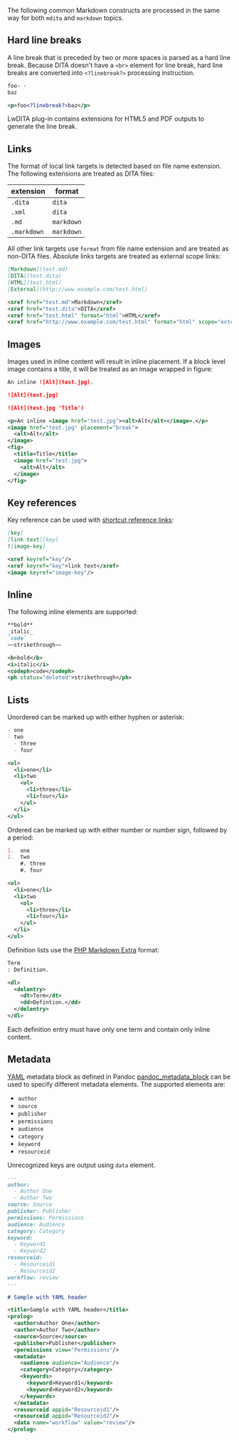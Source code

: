 The following common Markdown constructs are processed in the same way for both `mdita` and `markdown` topics.

## Hard line breaks

A line break that is preceded by two or more spaces is parsed as a hard line break. Because DITA doesn't have a `<br>` element for line break, hard line breaks are converted into `<?linebreak?>` processing instruction.

```markdown
foo· ·
baz
```

```xml
<p>foo<?linebreak?>baz</p>
```

LwDITA plug-in contains extensions for HTML5 and PDF outputs to generate the line break.

## Links

The format of local link targets is detected based on file name extension. The following extensions are treated as DITA files:

| extension   | format     |
| ----------- | ---------- |
| `.dita`     | `dita`     |
| `.xml`      | `dita`     |
| `.md`       | `markdown` |
| `.markdown` | `markdown` |

All other link targets use `format` from file name extension and are treated as non-DITA files. Absolute links targets are treated as external scope links:

```markdown
[Markdown](test.md)
[DITA](test.dita)
[HTML](test.html)
[External](http://www.example.com/test.html)
```

```xml
<xref href="test.md">Markdown</xref>
<xref href="test.dita">DITA</xref>
<xref href="test.html" format="html">HTML</xref>
<xref href="http://www.example.com/test.html" format="html" scope="external">External</xref>
```

## Images

Images used in inline content will result in inline placement. If a block level image contains a title, it will be treated as an image wrapped in figure:

```markdown
An inline ![Alt](test.jpg).

![Alt](test.jpg)

![Alt](test.jpg 'Title')
```

```xml
<p>An inline <image href="test.jpg"><alt>Alt</alt></image>.</p>
<image href="test.jpg" placement="break">
  <alt>Alt</alt>
</image>
<fig>
  <title>Title</title>
  <image href="test.jpg">
    <alt>Alt</alt>
  </image>
</fig>
```

## Key references

Key reference can be used with [shortcut reference links]:

```markdown
[key]
[link text][key]
![image-key]
```

```xml
<xref keyref="key"/>
<xref keyref="key">link text</xref>
<image keyref="image-key"/>
```

## Inline

The following inline elements are supported:

```markdown
**bold**
_italic_
`code`
~~strikethrough~~
```

```xml
<b>bold</b>
<i>italic</i>
<codeph>code</codeph>
<ph status="deleted">strikethrough</ph>
```

## Lists

Unordered can be marked up with either hyphen or asterisk:

```markdown
- one
- two
  - three
  - four
```

```xml
<ul>
  <li>one</li>
  <li>two
    <ul>
      <li>three</li>
      <li>four</li>
    </ul>
  </li>
</ul>
```

Ordered can be marked up with either number or number sign, followed by a period:

```markdown
1.  one
2.  two
    #. three
    #. four
```

```xml
<ol>
  <li>one</li>
  <li>two
    <ol>
      <li>three</li>
      <li>four</li>
    </ul>
  </li>
</ul>
```

Definition lists use the [PHP Markdown Extra](https://michelf.com/projects/php-markdown/extra/#def-list) format:

```markdown
Term
: Definition.
```

```xml
<dl>
  <delentry>
    <dt>Term</dt>
    <dd>Defintion.</dd>
  </delentry>
</dl>
```

Each definition entry must have only one term and contain only inline content.

## Metadata

[YAML] metadata block as defined in Pandoc [pandoc_metadata_block] can be used to specify different metadata elements. The supported elements are:

- `author`
- `source`
- `publisher`
- `permissions`
- `audience`
- `category`
- `keyword`
- `resourceid`

Unrecognized keys are output using `data` element.

```markdown
---
author:
  - Author One
  - Author Two
source: Source
publisher: Publisher
permissions: Permissions
audience: Audience
category: Category
keyword:
  - Keyword1
  - Keyword2
resourceid:
  - Resourceid1
  - Resourceid2
workflow: review
---

# Sample with YAML header
```

```xml
<title>Sample with YAML header</title>
<prolog>
  <author>Author One</author>
  <author>Author Two</author>
  <source>Source</source>
  <publisher>Publisher</publisher>
  <permissions view="Permissions"/>
  <metadata>
    <audience audience="Audience"/>
    <category>Category</category>
    <keywords>
      <keyword>Keyword1</keyword>
      <keyword>Keyword2</keyword>
    </keywords>
  </metadata>
  <resourceid appid="Resourceid1"/>
  <resourceid appid="Resourceid2"/>
  <data name="workflow" value="review"/>
</prolog>
```

[pandoc_metadata_block]: https://pandoc.org/MANUAL.html#extension-yaml_metadata_block 'pandoc_metadata_block'
[shortcut reference links]: https://spec.commonmark.org/0.30/#shortcut-reference-link
[YAML]: https://www.yaml.org/ 'YAML'
